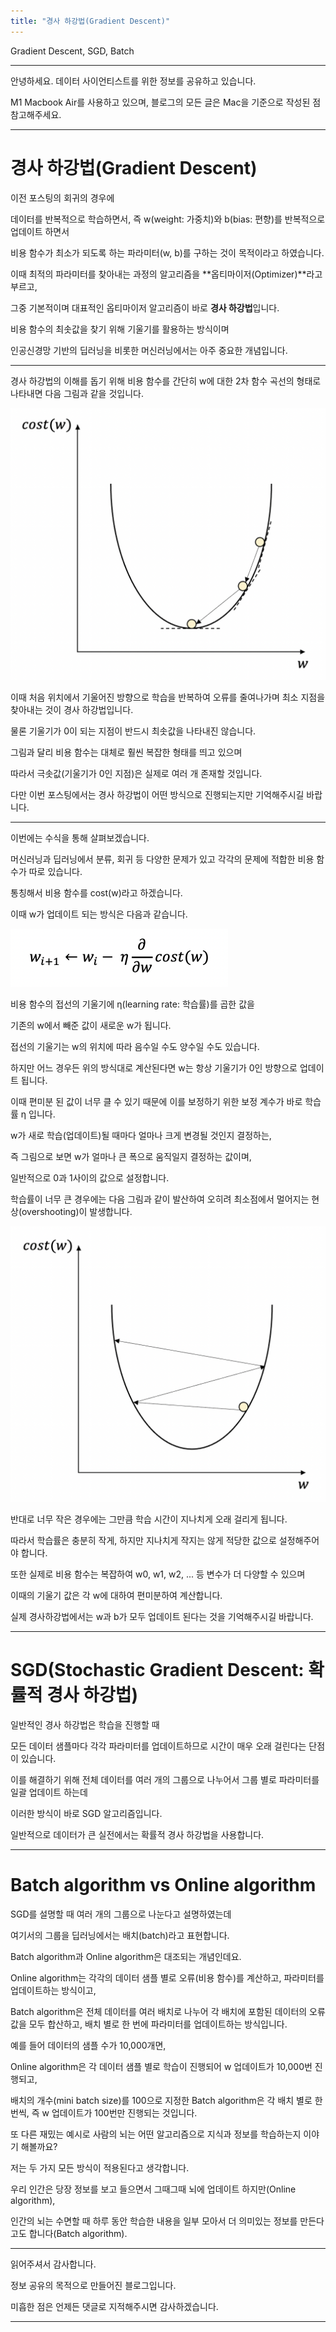 ```yaml
---
title: "경사 하강법(Gradient Descent)"
---
```

Gradient Descent, SGD, Batch

----

안녕하세요.
데이터 사이언티스트를 위한 정보를 공유하고 있습니다.

M1 Macbook Air를 사용하고 있으며, 블로그의 모든 글은 Mac을 기준으로 작성된 점 참고해주세요.

----

# 경사 하강법(Gradient Descent)

이전 포스팅의 회귀의 경우에

데이터를 반복적으로 학습하면서, 즉 w(weight: 가중치)와 b(bias: 편향)를 반복적으로 업데이트 하면서

비용 함수가 최소가 되도록 하는 파라미터(w, b)를 구하는 것이 목적이라고 하였습니다.

이때 최적의 파라미터를 찾아내는 과정의 알고리즘을 **옵티마이저(Optimizer)**라고 부르고,

그중 기본적이며 대표적인 옵티마이저 알고리즘이 바로 **경사 하강법**입니다.

비용 함수의 최솟값을 찾기 위해 기울기를 활용하는 방식이며

인공신경망 기반의 딥러닝을 비롯한 머신러닝에서는 아주 중요한 개념입니다.

----

경사 하강법의 이해를 돕기 위해 비용 함수를 간단히 w에 대한 2차 함수 곡선의 형태로 나타내면 다음 그림과 같을 것입니다.

<img src="../images/2022-03-29-gradient_descent/gradient_descent.png" alt="gradient_descent" style="zoom:50%;" />

이때 처음 위치에서 기울어진 방향으로 학습을 반복하여 오류를 줄여나가며 최소 지점을 찾아내는 것이 경사 하강법입니다.

물론 기울기가 0이 되는 지점이 반드시 최솟값을 나타내진 않습니다.

그림과 달리 비용 함수는 대체로 훨씬 복잡한 형태를 띄고 있으며

따라서 극솟값(기울기가 0인 지점)은 실제로 여러 개 존재할 것입니다.

다만 이번 포스팅에서는 경사 하강법이 어떤 방식으로 진행되는지만 기억해주시길 바랍니다.

----

이번에는 수식을 통해 살펴보겠습니다.

머신러닝과 딥러닝에서 분류, 회귀 등 다양한 문제가 있고 각각의 문제에 적합한 비용 함수가 따로 있습니다.

통칭해서 비용 함수를 cost(w)라고 하겠습니다.

이때 w가 업데이트 되는 방식은 다음과 같습니다.

<img src="../images/2022-03-29-gradient_descent/weightupdate.png" alt="weightupdate" style="zoom:50%;" />

비용 함수의 접선의 기울기에 η(learning rate: 학습률)를 곱한 값을

기존의 w에서 빼준 값이 새로운 w가 됩니다.

접선의 기울기는 w의 위치에 따라 음수일 수도 양수일 수도 있습니다.

하지만 어느 경우든 위의 방식대로 계산된다면 w는 항상 기울기가 0인 방향으로 업데이트 됩니다.

이때 편미분 된 값이 너무 클 수 있기 때문에 이를 보정하기 위한 보정 계수가 바로 학습률 η 입니다.

w가 새로 학습(업데이트)될 때마다 얼마나 크게 변경될 것인지 결정하는,

즉 그림으로 보면 w가 얼마나 큰 폭으로 움직일지 결정하는 값이며,

일반적으로 0과 1사이의 값으로 설정합니다.

학습률이 너무 큰 경우에는 다음 그림과 같이 발산하여 오히려 최소점에서 멀어지는 현상(overshooting)이 발생합니다.

<img src="../images/2022-03-29-gradient_descent/biglearningrate.png" alt="biglearningrate" style="zoom:50%;" />

반대로 너무 작은 경우에는 그만큼 학습 시간이 지나치게 오래 걸리게 됩니다.

따라서 학습률은 충분히 작게, 하지만 지나치게 작지는 않게 적당한 값으로 설정해주어야 합니다.

또한 실제로 비용 함수는 복잡하여 w0, w1, w2, ... 등 변수가 더 다양할 수 있으며

이때의 기울기 값은 각 w에 대하여 편미분하여 계산합니다.

실제 경사하강법에서는 w과 b가 모두 업데이트 된다는 것을 기억해주시길 바랍니다.

----

# SGD(Stochastic Gradient Descent: 확률적 경사 하강법)

일반적인 경사 하강법은 학습을 진행할 때

모든 데이터 샘플마다 각각 파라미터를 업데이트하므로 시간이 매우 오래 걸린다는 단점이 있습니다.

이를 해결하기 위해 전체 데이터를 여러 개의 그룹으로 나누어서 그룹 별로 파라미터를 일괄 업데이트 하는데

이러한 방식이 바로 SGD 알고리즘입니다.

일반적으로 데이터가 큰 실전에서는 확률적 경사 하강법을 사용합니다.

----

# Batch algorithm vs Online algorithm

SGD를 설명할 때 여러 개의 그룹으로 나눈다고 설명하였는데

여기서의 그룹을 딥러닝에서는 배치(batch)라고 표현합니다.

Batch algorithm과 Online algorithm은 대조되는 개념인데요.

Online algorithm는 각각의 데이터 샘플 별로 오류(비용 함수)를 계산하고, 파라미터를 업데이트하는 방식이고,

Batch algorithm은 전체 데이터를 여러 배치로 나누어 각 배치에 포함된 데이터의 오류값을 모두 합산하고, 배치 별로 한 번에 파라미터를 업데이트하는 방식입니다.

예를 들어 데이터의 샘플 수가 10,000개면,

Online algorithm은 각 데이터 샘플 별로 학습이 진행되어 w 업데이트가 10,000번 진행되고,

배치의 개수(mini batch size)를 100으로 지정한 Batch algorithm은 각 배치 별로 한 번씩, 즉 w 업데이트가 100번만 진행되는 것입니다.

또 다른 재밌는 예시로 사람의 뇌는 어떤 알고리즘으로 지식과 정보를 학습하는지 이야기 해볼까요?

저는 두 가지 모든 방식이 적용된다고 생각합니다.

우리 인간은 당장 정보를 보고 들으면서 그때그때 뇌에 업데이트 하지만(Online algorithm),

인간의 뇌는 수면할 때 하루 동안 학습한 내용을 일부 모아서 더 의미있는 정보를 만든다고도 합니다(Batch algorithm).

----

읽어주셔서 감사합니다.

정보 공유의 목적으로 만들어진 블로그입니다.

미흡한 점은 언제든 댓글로 지적해주시면 감사하겠습니다.

----
